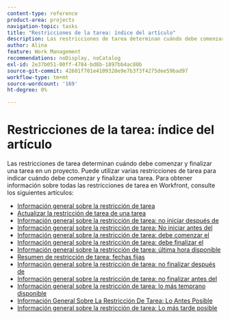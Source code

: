 ```yaml
---
content-type: reference
product-area: projects
navigation-topic: tasks
title: "Restricciones de la tarea: índice del artículo"
description: Las restricciones de tarea determinan cuándo debe comenzar y finalizar una tarea en un proyecto. Puede utilizar varias restricciones de tarea para indicar cuándo debe comenzar y finalizar una tarea. Para obtener información sobre todas las restricciones de tarea en Workfront, consulte los siguientes artículos.
author: Alina
feature: Work Management
recommendations: noDisplay, noCatalog
exl-id: 2e37b051-00ff-4784-bd8b-1897bb4ac80b
source-git-commit: 42601f701e4109320e9e7b3f3f4275dee59bad97
workflow-type: tm+mt
source-wordcount: '169'
ht-degree: 0%

---
```


# Restricciones de la tarea: índice del artículo

<!-- Audited: 1/2024 -->

Las restricciones de tarea determinan cuándo debe comenzar y finalizar una tarea en un proyecto. Puede utilizar varias restricciones de tarea para indicar cuándo debe comenzar y finalizar una tarea. Para obtener información sobre todas las restricciones de tarea en Workfront, consulte los siguientes artículos:

* [Información general sobre la restricción de tarea](../../../manage-work/tasks/task-constraints/task-constraint-overview.md)
* [Actualizar la restricción de tarea de una tarea](../../../manage-work/tasks/task-constraints/update-task-constraint-of-task.md)
* [Información general sobre la restricción de tarea: no iniciar después de ](../../../manage-work/tasks/task-constraints/start-no-later-than.md)
* [Información general sobre la restricción de tarea: No iniciar antes del ](../../../manage-work/tasks/task-constraints/start-no-earlier-than.md)
* [Información general sobre la restricción de tarea: debe comenzar el ](../../../manage-work/tasks/task-constraints/must-start-on.md)
* [Información general sobre la restricción de tarea: debe finalizar el](../../../manage-work/tasks/task-constraints/must-finish-on.md)
* [Información general sobre la restricción de tarea: última hora disponible](../../../manage-work/tasks/task-constraints/latest-available-time.md)
* [Resumen de restricción de tarea: fechas fijas](../../../manage-work/tasks/task-constraints/fixed-dates.md)
* [Información general sobre la restricción de tarea: no finalizar después de](../../../manage-work/tasks/task-constraints/finish-no-later-than.md)
* [Información general sobre la restricción de tarea: no finalizar antes del ](../../../manage-work/tasks/task-constraints/finish-no-earlier-than.md)
* [Información general sobre la restricción de tarea: lo más temprano disponible](../../../manage-work/tasks/task-constraints/earliest-available-time.md)
* [Información General Sobre La Restricción De Tarea: Lo Antes Posible](../../../manage-work/tasks/task-constraints/as-soon-as-possible.md)
* [Información general sobre la restricción de tarea: Lo más tarde posible](../../../manage-work/tasks/task-constraints/as-late-as-possible.md)
